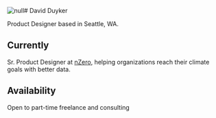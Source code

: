 ![null](<https://davidduyker.com/assets/david.jpg>)# David Duyker

Product Designer based in Seattle, WA.

## Currently

Sr. Product Designer at [nZero](<https://nzero.com>), helping organizations reach their climate goals with better data.

## Availability

Open to part-time freelance and consulting

